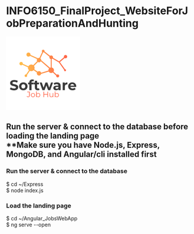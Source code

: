 # INFO6150_FinalProject_WebsiteForJobPreparationAndHunting
<img src="Angular_JobsWebApp/src/assets/logo.png">

## Run the server & connect to the database before loading the landing page<br>**Make sure you have Node.js, Express, MongoDB, and Angular/cli installed first

### Run the server & connect to the database
$ cd ~/Express<br>
$ node index.js


### Load the landing page
$ cd ~/Angular_JobsWebApp<br>
$ ng serve --open

